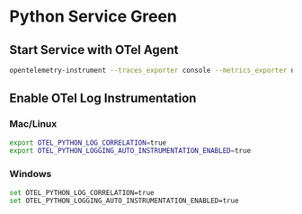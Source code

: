 # Python Service Green

## Start Service with OTel Agent

```bash
opentelemetry-instrument --traces_exporter console --metrics_exporter none --logs_exporter none --service_name service-green flask run --port 3020
```

## Enable OTel Log Instrumentation

### Mac/Linux

```bash
export OTEL_PYTHON_LOG_CORRELATION=true
export OTEL_PYTHON_LOGGING_AUTO_INSTRUMENTATION_ENABLED=true
```

### Windows

```bash
set OTEL_PYTHON_LOG_CORRELATION=true
set OTEL_PYTHON_LOGGING_AUTO_INSTRUMENTATION_ENABLED=true
```
